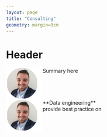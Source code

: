 ```yaml
---
layout: page
title: "Consulting"
geometry: margin=3cm
---
```



# Header
<img src="/images/RL-photo.png" align="left" width="100px"/> 

Summary here

<br> 

<br clear="left"/>

<img src="/images/RL-photo.png" align="left" width="100px"/> 
**Data engineering** <br>
provide best practice on


